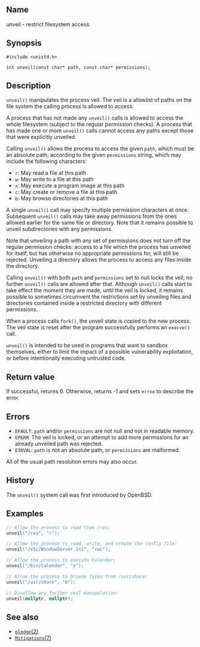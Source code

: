 ## Name

unveil - restrict filesystem access

## Synopsis

```**c++
#include <unistd.h>

int unveil(const char* path, const char* permissions);
```

## Description

`unveil()` manipulates the process veil. The veil is a allowlist of paths on
the file system the calling process is allowed to access.

A process that has not made any `unveil()` calls is allowed to access the whole
filesystem (subject to the regular permission checks). A process that has made
one or more `unveil()` calls cannot access any paths except those that were
explicitly unveiled.

Calling `unveil()` allows the process to access the given `path`, which must be
an absolute path, according to the given `permissions` string, which may
include the following characters:

* `r`: May read a file at this path
* `w`: May write to a file at this path
* `x`: May execute a program image at this path
* `c`: May create or remove a file at this path
* `b`: May browse directories at this path

A single `unveil()` call may specify multiple permission characters at once.
Subsequent `unveil()` calls may take away permissions from the ones allowed
earlier for the same file or directory. Note that it remains possible to unveil
subdirectories with any permissions.

Note that unveiling a path with any set of permissions does not turn off the
regular permission checks: access to a file which the process has unveiled for
itself, but has otherwise no appropriate permissions for, will still be rejected.
Unveiling a directory allows the process to access any files inside the
directory.

Calling `unveil()` with both `path` and `permissions` set to null locks the
veil; no further `unveil()` calls are allowed after that. Although `unveil()`
calls start to take effect the moment they are made, until the veil is locked,
it remains possible to sometimes circumvent the restrictions set by unveiling
files and directories contained inside a restricted directory with different
permissions.

When a process calls `fork()`, the unveil state is copied to the new process.
The veil state is reset after the program successfully performs an `execve()`
call.

`unveil()` is intended to be used in programs that want to sandbox themselves,
either to limit the impact of a possible vulnerability exploitation, or before
intentionally executing untrusted code.

## Return value

If successful, returns 0. Otherwise, returns -1 and sets `errno` to describe
the error.

## Errors

* `EFAULT`: `path` and/or `permissions` are not null and not in readable
  memory.
* `EPERM`: The veil is locked, or an attempt to add more permissions for an
  already unveiled path was rejected.
* `EINVAL`: `path` is not an absolute path, or `permissions` are malformed.

All of the usual path resolution errors may also occur.

## History

The `unveil()` system call was first introduced by OpenBSD.

## Examples

```c++
// Allow the process to read from /res:
unveil("/res", "r");

// Allow the process to read, write, and create the config file:
unveil("/etc/WindowServer.ini", "rwc");

// Allow the process to execute Calendar:
unveil("/bin/Calendar", "x");

// Allow the process to browse files from /usr/share:
unveil("/usr/share", "b");

// Disallow any further veil manipulation:
unveil(nullptr, nullptr);
```

## See also

* [`pledge`(2)](help://man/2/pledge)
* [`Mitigations`(7)](help://man/7/Mitigations)
